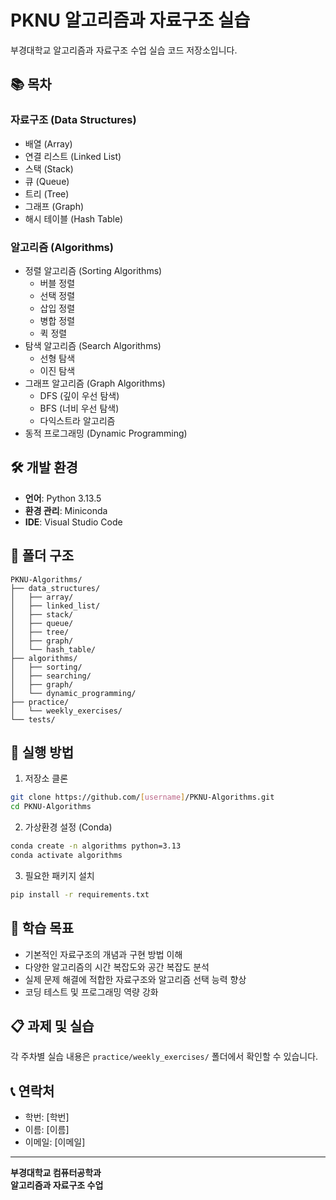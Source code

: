 # PKNU 알고리즘과 자료구조 실습

부경대학교 알고리즘과 자료구조 수업 실습 코드 저장소입니다.

## 📚 목차

### 자료구조 (Data Structures)
- 배열 (Array)
- 연결 리스트 (Linked List)
- 스택 (Stack)
- 큐 (Queue)
- 트리 (Tree)
- 그래프 (Graph)
- 해시 테이블 (Hash Table)

### 알고리즘 (Algorithms)
- 정렬 알고리즘 (Sorting Algorithms)
  - 버블 정렬
  - 선택 정렬
  - 삽입 정렬
  - 병합 정렬
  - 퀵 정렬
- 탐색 알고리즘 (Search Algorithms)
  - 선형 탐색
  - 이진 탐색
- 그래프 알고리즘 (Graph Algorithms)
  - DFS (깊이 우선 탐색)
  - BFS (너비 우선 탐색)
  - 다익스트라 알고리즘
- 동적 프로그래밍 (Dynamic Programming)

## 🛠️ 개발 환경

- **언어**: Python 3.13.5
- **환경 관리**: Miniconda
- **IDE**: Visual Studio Code

## 📁 폴더 구조

```
PKNU-Algorithms/
├── data_structures/
│   ├── array/
│   ├── linked_list/
│   ├── stack/
│   ├── queue/
│   ├── tree/
│   ├── graph/
│   └── hash_table/
├── algorithms/
│   ├── sorting/
│   ├── searching/
│   ├── graph/
│   └── dynamic_programming/
├── practice/
│   └── weekly_exercises/
└── tests/
```

## 🚀 실행 방법

1. 저장소 클론
```bash
git clone https://github.com/[username]/PKNU-Algorithms.git
cd PKNU-Algorithms
```

2. 가상환경 설정 (Conda)
```bash
conda create -n algorithms python=3.13
conda activate algorithms
```

3. 필요한 패키지 설치
```bash
pip install -r requirements.txt
```

## 📝 학습 목표

- 기본적인 자료구조의 개념과 구현 방법 이해
- 다양한 알고리즘의 시간 복잡도와 공간 복잡도 분석
- 실제 문제 해결에 적합한 자료구조와 알고리즘 선택 능력 향상
- 코딩 테스트 및 프로그래밍 역량 강화

## 📋 과제 및 실습

각 주차별 실습 내용은 `practice/weekly_exercises/` 폴더에서 확인할 수 있습니다.

## 📞 연락처

- 학번: [학번]
- 이름: [이름]
- 이메일: [이메일]

---

**부경대학교 컴퓨터공학과**  
**알고리즘과 자료구조 수업**
